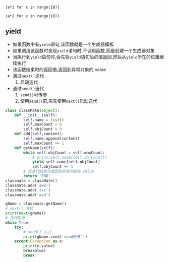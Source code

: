 `[a*2 for x in range(10)]`

`(a*2 for x in range(10))`

## yield
* 如果函数中有`yield`语句,该函数就是一个生成器模板
* 如果调用该函数时发现`yield`语句时,不调用函数,而是创建一个生成器对象
* 当执行到`yield`语句时,会先将`yield`语句后的值返回,然后从`yield`所在的位置继续执行
* 该函数结束时的返回值,返回到异常对象的 value
* 通过`next()`迭代
    1. 启动迭代 
* 通过`send()`迭代
    1. `send()`可传参
    2. 使用`send()`前,需先使用`next()`启动迭代
```python
class classMate(object):
    def __init__(self):
        self.name = list()
        self.maxCount = 0
        self.objCount = 0
    def add(self,content):
        self.name.append(content)
        self.maxCount += 1
    def getName(self):
        while self.objCount < self.maxCount:
            # print(self.name[self.objCount])
            yield self.name[self.objCount]
            self.objCount += 1
        # 当迭代结束时返回到异常对象的 value
        return 'END'
classmate = classMate()
classmate.add('qwe')
classmate.add('zxc')
classmate.add('asd')

gName = classmate.getName()
# next() 方式
print(next(gName))
# 迭代取值
while True:
    try:
        # send() 方式
        print(gName.send('send传参'))
    except Exception as e:
        print(e.value)
        breakalue)
        break
```